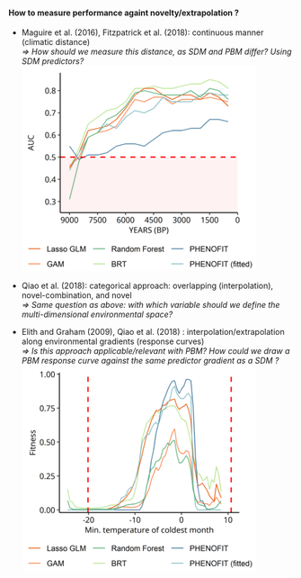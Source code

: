 #### How to measure performance againt novelty/extrapolation ?

* Maguire et al. (2016), Fitzpatrick et al. (2018): continuous manner (climatic distance)  
   *=> How should we measure this distance, as SDM and PBM differ? Using SDM predictors?*  
   ![Example temporal scale](temporalscale_example.png)
* Qiao et al. (2018): categorical approach: overlapping (interpolation), novel-combination, and novel  
   *=> Same question as above: with which variable should we define the multi-dimensional environmental space?*
     
* Elith and Graham (2009), Qiao et al. (2018) : interpolation/extrapolation along environmental gradients (response curves)  
   *=> Is this approach applicable/relevant with PBM? How could we draw a PBM response curve against the same predictor gradient as a SDM ?*  
   ![Example response curve](observedresponse_example.png)
